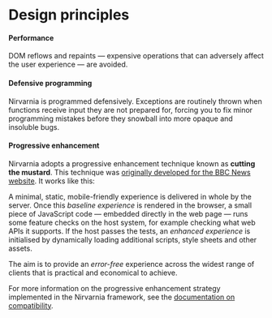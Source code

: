# Design principles

#### Performance

DOM reflows and repaints — expensive operations that can adversely affect the user experience — are avoided.

#### Defensive programming

Nirvarnia is programmed defensively. Exceptions are routinely thrown when functions receive input they are not prepared for, forcing you to fix minor programming mistakes before they snowball into more opaque and insoluble bugs.

#### Progressive enhancement

Nirvarnia adopts a progressive enhancement technique known as **cutting the mustard**. This technique was [originally developed for the BBC News website](https://responsivenews.co.uk/post/18948466399/cutting-the-mustard). It works like this:

A minimal, static, mobile-friendly experience is delivered in whole by the server. Once this _baseline experience_ is rendered in the browser, a small piece of JavaScript code — embedded directly in the web page — runs some feature checks on the host system, for example checking what web APIs it supports. If the host passes the tests, an _enhanced experience_ is initialised by dynamically loading additional scripts, style sheets and other assets.

The aim is to provide an _error-free_ experience across the widest range of clients that is practical and economical to achieve.

For more information on the progressive enhancement strategy implemented in the Nirvarnia framework, see the [documentation on compatibility](compatibility.md).

